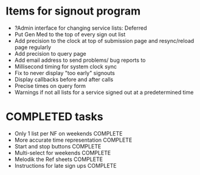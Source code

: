 # Items for signout program

*  ?Admin interface for changing service lists: Deferred
*  Put Gen Med to the top of every sign out list
*  Add precision to the clock at top of submission page and resync/reload page regularly
*  Add precision to query page
*  Add email address to send problems/ bug reports to
*  Millisecond timing for system clock sync
*  Fix to never display "too early" signouts
*  Display callbacks before and after calls
*  Precise times on query form
*  Warnings if not all lists for a service signed out at a predetermined time



# COMPLETED tasks
*  Only 1 list per NF on weekends COMPLETE
*  More accurate time representation COMPLETE
*  Start and stop buttons COMPLETE
*  Multi-select for weekends COMPLETE
*  Melodik the Ref sheets COMPLETE
*  Instructions for late sign ups COMPLETE



